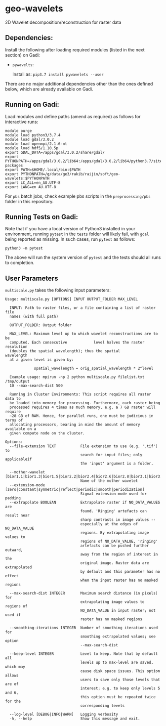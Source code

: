 # geo-wavelets
2D Wavelet decomposition/reconstruction for raster data

## Dependencies:

Install the following after loading required modules (listed in the next section) on Gadi:
* `pywavelts`:
  
  Install as: `pip3.7 install pywavelets --user`

There are no major additional dependencies other than the ones defined below, which are already available on
Gadi.

## Running on Gadi:

Load modules and define paths (amend as required) as follows for interactive runs:

```
module purge
module load python3/3.7.4
module load gdal/3.0.2
module load openmpi/2.1.6-mt
module load hdf5/1.10.5p
export GDAL_DATA=/apps/gdal/3.0.2/share/gdal/
export PYTHONPATH=/apps/gdal/3.0.2/lib64:/apps/gdal/3.0.2/lib64/python3.7/site-packages
export PATH=$HOME/.local/bin:$PATH
export PYTHONPATH=/g/data/ge3/rakib/raijin/soft/geo-wavelets:$PYTHONPATH
export LC_ALL=en_AU.UTF-8
export LANG=en_AU.UTF-8
```

For `pbs` batch jobs, check example pbs scripts in the `preprocessing/pbs` folder in this repository.

## Running Tests on Gadi:

Note that if you have a local version of Python3 installed in your environment, running `pytest` in the `tests` folder will likely fail, with `gdal` being reported as missing. In such cases, run `pytest` as follows:

`python3 -m pytest`

The above will run the system version of `pytest` and the tests should all runs to completion.

## User Parameters 

`multiscale.py` takes the following input parameters:

```
Usage: multiscale.py [OPTIONS] INPUT OUTPUT_FOLDER MAX_LEVEL

  INPUT: Path to raster files, or a file containing a list of raster file
  names (with full path)

  OUTPUT_FOLDER: Output folder

  MAX_LEVEL: Maximum level up to which wavelet reconstructions are to be
  computed. Each consecutive            level halves the raster resolution
  (doubles the spatial wavelength); thus the spatial            wavelength
  at a given level is given by:

             spatial_wavelength = orig_spatial_wavelength * 2^level

  Example usage: mpirun -np 2 python multiscale.py filelist.txt /tmp/output
  10 --max-search-dist 500

  Running in Cluster Environments: This script requires all raster data to
  be loaded into memory for processing. Furthermore, each raster being
  processed requires 4 times as much memory, e.g. a 7 GB raster will require
  ~28 GB of RAM. Hence, for parallel runs, one must be judicious in terms of
  allocating processors, bearing in mind the amount of memory available on a
  given compute node on the cluster.

Options:
  --file-extension TEXT           File extension to use (e.g. '.tif') to
                                  search for input files; only applicableif
                                  the 'input' argument is a folder.

  --mother-wavelet [bior1.1|bior1.3|bior1.5|bior2.2|bior2.4|bior2.6|bior2.8|bior3.1|bior3.3|bior3.5|bior3.7|bior3.9|bior4.4|bior5.5|bior6.8|coif1|coif2|coif3|coif4|coif5|coif6|coif7|coif8|coif9|coif10|coif11|coif12|coif13|coif14|coif15|coif16|coif17|db1|db2|db3|db4|db5|db6|db7|db8|db9|db10|db11|db12|db13|db14|db15|db16|db17|db18|db19|db20|db21|db22|db23|db24|db25|db26|db27|db28|db29|db30|db31|db32|db33|db34|db35|db36|db37|db38|dmey|haar|rbio1.1|rbio1.3|rbio1.5|rbio2.2|rbio2.4|rbio2.6|rbio2.8|rbio3.1|rbio3.3|rbio3.5|rbio3.7|rbio3.9|rbio4.4|rbio5.5|rbio6.8|sym2|sym3|sym4|sym5|sym6|sym7|sym8|sym9|sym10|sym11|sym12|sym13|sym14|sym15|sym16|sym17|sym18|sym19|sym20]
                                  Name of the mother wavelet
  --extension-mode [zero|constant|symmetric|reflect|periodic|smooth|periodization]
                                  Signal extension mode used for padding
  --extrapolate BOOLEAN           Extrapolate raster if NO_DATA_VALUES are
                                  found. 'Ringing' artefacts can result near
                                  sharp contrasts in image values --
                                  especially at the edges of NO_DATA_VALUE
                                  regions. By extrapolating image values to
                                  regions of NO_DATA_VALUE, 'ringing'
                                  artefacts can be pushed further outward,
                                  away from the region of interest in the
                                  original image. Raster data are extrapolated
                                  by default and this parameter has no effect
                                  when the input raster has no masked regions

  --max-search-dist INTEGER       Maximum search distance (in pixels) for
                                  extrapolating image values to regions of
                                  NO_DATA_VALUE in input raster; not used if
                                  raster has no masked regions

  --smoothing-iterations INTEGER  Number of smoothing iterations used for
                                  smoothing extrapolated values; see option
                                  --max-search-dist

  --keep-level INTEGER            Level to keep. Note that by default all
                                  levels up to max-level are saved, which may
                                  cause disk space issues. This option allows
                                  users to save only those levels that are of
                                  interest; e.g. to keep only levels 5 and 6,
                                  this option must be repeated twice for the
                                  corresponding levels

  --log-level [DEBUG|INFO|WARN]   Logging verbosity
  -h, --help                      Show this message and exit.

```

